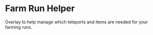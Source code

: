 # Farm Run Helper
Overlay to help manage which teleports and items are needed for your farming runs.